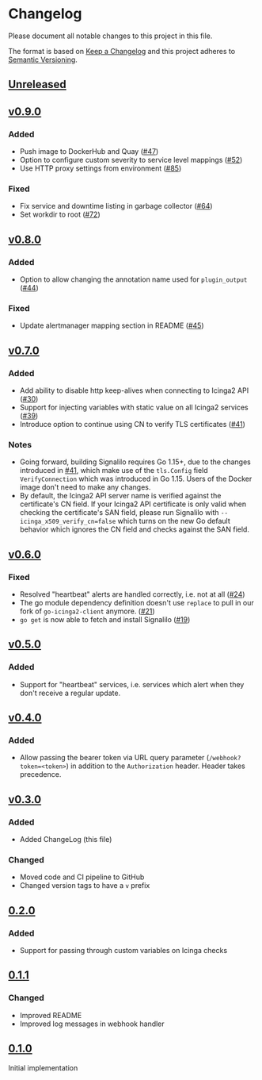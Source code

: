 # Changelog

Please document all notable changes to this project in this file.

The format is based on [Keep a Changelog](http://keepachangelog.com/)
and this project adheres to [Semantic Versioning](http://semver.org/).

## [Unreleased]

## [v0.9.0]

### Added

- Push image to DockerHub and Quay ([#47])
- Option to configure custom severity to service level mappings ([#52])
- Use HTTP proxy settings from environment ([#85])

### Fixed

- Fix service and downtime listing in garbage collector ([#64])
- Set workdir to root ([#72])

## [v0.8.0]

### Added

- Option to allow changing the annotation name used for `plugin_output` ([#44])

### Fixed

- Update alertmanager mapping section in README ([#45])

## [v0.7.0]

### Added

- Add ability to disable http keep-alives when connecting to Icinga2 API ([#30])
- Support for injecting variables with static value on all Icinga2 services ([#39])
- Introduce option to continue using CN to verify TLS certificates ([#41])

### Notes

- Going forward, building Signalilo requires Go 1.15+, due to the changes
  introduced in [#41], which make use of the `tls.Config` field
  `VerifyConnection` which was introduced in Go 1.15.
  Users of the Docker image don't need to make any changes.
- By default, the Icinga2 API server name is verified against the
  certificate's CN field.
  If your Icinga2 API certificate is only valid when checking the
  certificate's SAN field, please run Signalilo with
  `--icinga_x509_verify_cn=false` which turns on the new Go default behavior
  which ignores the CN field and checks against the SAN field.

## [v0.6.0]

### Fixed

- Resolved "heartbeat" alerts are handled correctly, i.e. not at all ([#24])
- The go module dependency definition doesn't use `replace` to pull in our fork of `go-icinga2-client` anymore. ([#21])
- `go get` is now able to fetch and install Signalilo ([#19])

## [v0.5.0]

### Added

- Support for "heartbeat" services, i.e. services which alert when they don't receive a regular update.

## [v0.4.0]

### Added

- Allow passing the bearer token via URL query parameter (`/webhook?token=<token>`) in addition to the `Authorization` header. Header takes precedence.

## [v0.3.0]

### Added

- Added ChangeLog (this file)

### Changed

- Moved code and CI pipeline to GitHub
- Changed version tags to have a `v` prefix

## [0.2.0]

### Added

- Support for passing through custom variables on Icinga checks

## [0.1.1]

### Changed

- Improved README
- Improved log messages in webhook handler

## [0.1.0]

Initial implementation

[Unreleased]: https://github.com/vshn/signalilo/compare/v0.9.0...HEAD
[0.1.0]: https://github.com/vshn/signalilo/releases/tag/0.1.0
[0.1.1]: https://github.com/vshn/signalilo/releases/tag/0.1.1
[0.2.0]: https://github.com/vshn/signalilo/releases/tag/0.2.0
[v0.3.0]: https://github.com/vshn/signalilo/releases/tag/v0.3.0
[v0.4.0]: https://github.com/vshn/signalilo/releases/tag/v0.4.0
[v0.5.0]: https://github.com/vshn/signalilo/releases/tag/v0.5.0
[v0.6.0]: https://github.com/vshn/signalilo/releases/tag/v0.6.0
[v0.7.0]: https://github.com/vshn/signalilo/releases/tag/v0.7.0
[v0.8.0]: https://github.com/vshn/signalilo/releases/tag/v0.8.0
[v0.9.0]: https://github.com/vshn/signalilo/releases/tag/v0.9.0
[#19]: https://github.com/vshn/signalilo/pull/19
[#21]: https://github.com/vshn/signalilo/pull/21
[#24]: https://github.com/vshn/signalilo/pull/24
[#30]: https://github.com/vshn/signalilo/pull/30
[#39]: https://github.com/vshn/signalilo/pull/39
[#41]: https://github.com/vshn/signalilo/pull/41
[#44]: https://github.com/vshn/signalilo/pull/44
[#45]: https://github.com/vshn/signalilo/pull/45
[#47]: https://github.com/vshn/signalilo/pull/47
[#52]: https://github.com/vshn/signalilo/pull/52
[#64]: https://github.com/vshn/signalilo/pull/64
[#72]: https://github.com/vshn/signalilo/pull/72
[#85]: https://github.com/vshn/signalilo/pull/85
